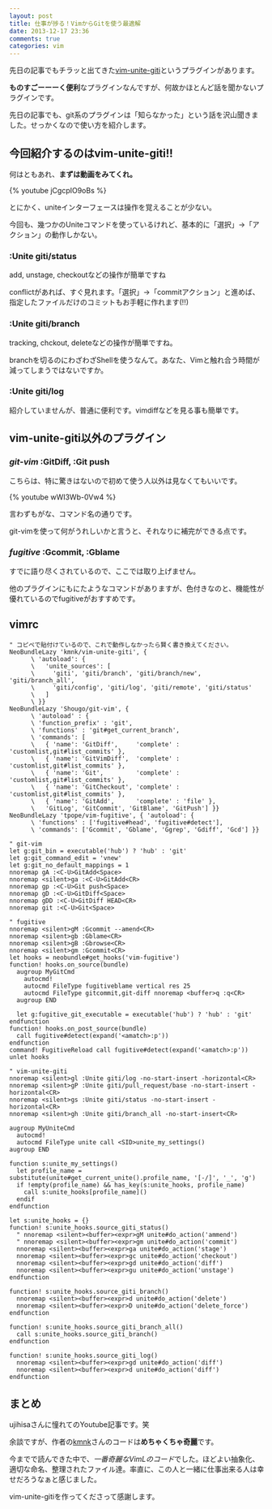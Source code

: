 ```yaml
---
layout: post
title: 仕事が捗る！VimからGitを使う最適解
date: 2013-12-17 23:36
comments: true
categories: vim
---
```


先日の記事でもチラッと出てきた[vim-unite-giti](https://github.com/kmnk/vim-unite-giti)というプラグインがあります。

**ものすごーーーく便利**なプラグインなんですが、何故かほとんど話を聞かないプラグインです。

先日の記事でも、git系のプラグインは「知らなかった」という話を沢山聞きました。せっかくなので使い方を紹介します。

<!-- more -->

## 今回紹介するのはvim-unite-giti!!

何はともあれ、**まずは動画をみてくれ。**

{% youtube jCgcpIO9oBs %}

とにかく、uniteインターフェースは操作を覚えることが少ない。

今回も、幾つかのUniteコマンドを使っているけれど、基本的に「選択」→「アクション」の動作しかない。

### :Unite giti/status

add, unstage, checkoutなどの操作が簡単ですね

conflictがあれば、すぐ見れます。「選択」→「commitアクション」と進めば、指定したファイルだけのコミットもお手軽に作れます(!!)

### :Unite giti/branch

tracking, chckout, deleteなどの操作が簡単ですね。

branchを切るのにわざわざShellを使うなんて。あなた、Vimと触れ合う時間が減ってしまうではないですか。

### :Unite giti/log

紹介していませんが、普通に便利です。vimdiffなどを見る事も簡単です。

## vim-unite-giti以外のプラグイン

### *git-vim* :GitDiff, :Git push

こちらは、特に驚きはないので初めて使う人以外は見なくてもいいです。

{% youtube wWI3Wb-0Vw4 %}

言わずもがな、コマンド名の通りです。

git-vimを使って何がうれしいかと言うと、それなりに補完ができる点です。

### *fugitive* :Gcommit, :Gblame

すでに語り尽くされているので、ここでは取り上げません。

他のプラグインにもにたようなコマンドがありますが、色付きなのと、機能性が優れているのでfugitiveがおすすめです。

## vimrc

```vim
" コピペで貼付けているので、これで動作しなかったら賢く書き換えてください。
NeoBundleLazy 'kmnk/vim-unite-giti', {
      \ 'autoload': {
      \   'unite_sources': [
      \     'giti', 'giti/branch', 'giti/branch/new', 'giti/branch_all',
      \     'giti/config', 'giti/log', 'giti/remote', 'giti/status'
      \   ]
      \ }}
NeoBundleLazy 'Shougo/git-vim', {
      \ 'autoload' : {
      \ 'function_prefix' : 'git',
      \ 'functions' : 'git#get_current_branch',
      \ 'commands': [
      \   { 'name': 'GitDiff',     'complete' : 'customlist,git#list_commits' },
      \   { 'name': 'GitVimDiff',  'complete' : 'customlist,git#list_commits' },
      \   { 'name': 'Git',         'complete' : 'customlist,git#list_commits' },
      \   { 'name': 'GitCheckout', 'complete' : 'customlist,git#list_commits' },
      \   { 'name': 'GitAdd',      'complete' : 'file' },
      \   'GitLog', 'GitCommit', 'GitBlame', 'GitPush'] }}
NeoBundleLazy 'tpope/vim-fugitive', { 'autoload': {
      \ 'functions' : ['fugitive#head', 'fugitive#detect'],
      \ 'commands': ['Gcommit', 'Gblame', 'Ggrep', 'Gdiff', 'Gcd'] }}

" git-vim
let g:git_bin = executable('hub') ? 'hub' : 'git'
let g:git_command_edit = 'vnew'
let g:git_no_default_mappings = 1
nnoremap gA :<C-U>GitAdd<Space>
nnoremap <silent>ga :<C-U>GitAdd<CR>
nnoremap gp :<C-U>Git push<Space>
nnoremap gD :<C-U>GitDiff<Space>
nnoremap gDD :<C-U>GitDiff HEAD<CR>
nnoremap git :<C-U>Git<Space>

" fugitive
nnoremap <silent>gM :Gcommit --amend<CR>
nnoremap <silent>gb :Gblame<CR>
nnoremap <silent>gB :Gbrowse<CR>
nnoremap <silent>gm :Gcommit<CR>
let hooks = neobundle#get_hooks('vim-fugitive')
function! hooks.on_source(bundle)
  augroup MyGitCmd
    autocmd!
    autocmd FileType fugitiveblame vertical res 25
    autocmd FileType gitcommit,git-diff nnoremap <buffer>q :q<CR>
  augroup END

  let g:fugitive_git_executable = executable('hub') ? 'hub' : 'git'
endfunction
function! hooks.on_post_source(bundle)
  call fugitive#detect(expand('<amatch>:p'))
endfunction
command! FugitiveReload call fugitive#detect(expand('<amatch>:p'))
unlet hooks

" vim-unite-giti
nnoremap <silent>gl :Unite giti/log -no-start-insert -horizontal<CR>
nnoremap <silent>gP :Unite giti/pull_request/base -no-start-insert -horizontal<CR>
nnoremap <silent>gs :Unite giti/status -no-start-insert -horizontal<CR>
nnoremap <silent>gh :Unite giti/branch_all -no-start-insert<CR>

augroup MyUniteCmd
  autocmd!
  autocmd FileType unite call <SID>unite_my_settings()
augroup END

function s:unite_my_settings()
  let profile_name = substitute(unite#get_current_unite().profile_name, '[-/]', '_', 'g')
  if !empty(profile_name) && has_key(s:unite_hooks, profile_name)
    call s:unite_hooks[profile_name]()
  endif
endfunction

let s:unite_hooks = {}
function! s:unite_hooks.source_giti_status()
  " nnoremap <silent><buffer><expr>gM unite#do_action('ammend')
  " nnoremap <silent><buffer><expr>gm unite#do_action('commit')
  nnoremap <silent><buffer><expr>ga unite#do_action('stage')
  nnoremap <silent><buffer><expr>gc unite#do_action('checkout')
  nnoremap <silent><buffer><expr>gd unite#do_action('diff')
  nnoremap <silent><buffer><expr>gu unite#do_action('unstage')
endfunction

function! s:unite_hooks.source_giti_branch()
  nnoremap <silent><buffer><expr>d unite#do_action('delete')
  nnoremap <silent><buffer><expr>D unite#do_action('delete_force')
endfunction

function! s:unite_hooks.source_giti_branch_all()
  call s:unite_hooks.source_giti_branch()
endfunction

function! s:unite_hooks.source_giti_log()
  nnoremap <silent><buffer><expr>gd unite#do_action('diff')
  nnoremap <silent><buffer><expr>d unite#do_action('diff')
endfunction
```

## まとめ

ujihisaさんに憧れてのYoutube記事です。笑

余談ですが、作者の[kmnk](https://github.com/kmnk)さんのコードは**めちゃくちゃ奇麗**です。

今までで読んできた中で、*一番奇麗なVimLのコード*でした。ほどよい抽象化、適切な命名、整理されたファイル達。率直に、この人と一緒に仕事出来る人は幸せだろうなぁと感じました。

vim-unite-gitiを作ってくださって感謝します。

